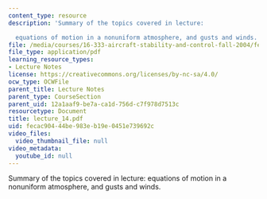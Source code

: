 ```yaml
---
content_type: resource
description: 'Summary of the topics covered in lecture:

  equations of motion in a nonuniform atmosphere, and gusts and winds.'
file: /media/courses/16-333-aircraft-stability-and-control-fall-2004/fecac90444be983eb19e0451e739692c_lecture_14.pdf
file_type: application/pdf
learning_resource_types:
- Lecture Notes
license: https://creativecommons.org/licenses/by-nc-sa/4.0/
ocw_type: OCWFile
parent_title: Lecture Notes
parent_type: CourseSection
parent_uid: 12a1aaf9-be7a-ca1d-756d-c7f978d7513c
resourcetype: Document
title: lecture_14.pdf
uid: fecac904-44be-983e-b19e-0451e739692c
video_files:
  video_thumbnail_file: null
video_metadata:
  youtube_id: null
---
```

Summary of the topics covered in lecture:
equations of motion in a nonuniform atmosphere, and gusts and winds.